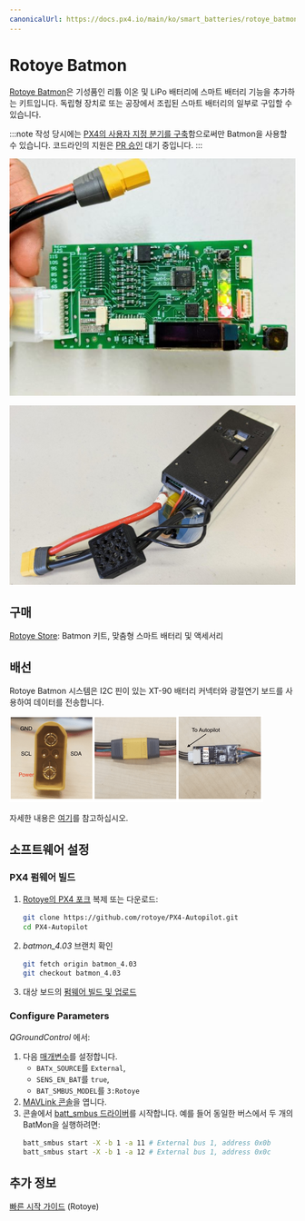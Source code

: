 ```yaml
---
canonicalUrl: https://docs.px4.io/main/ko/smart_batteries/rotoye_batmon
---
```


# Rotoye Batmon

[Rotoye Batmon](https://rotoye.com/batmon/)은 기성품인 리튬 이온 및 LiPo 배터리에 스마트 배터리 기능을 추가하는 키트입니다. 독립형 장치로 또는 공장에서 조립된 스마트 배터리의 일부로 구입할 수 있습니다.

:::note
작성 당시에는 [PX4의 사용자 지정 분기를 구축](#build-px4-firmware)함으로써만 Batmon을 사용할 수 있습니다. 코드라인의 지원은 [PR 승인](https://github.com/PX4/PX4-Autopilot/pull/16723) 대기 중입니다.
:::


![Rotoye Batmon 보드](../../assets/hardware/smart_batteries/rotoye_batmon/smart-battery-rotoye.jpg)

![사전 조립된 Rotoye 스마트 배터리](../../assets/hardware/smart_batteries/rotoye_batmon/smart-battery-rotoye-pack.jpg)


## 구매

[Rotoye Store](https://rotoye.com/batmon/): Batmon 키트, 맞춤형 스마트 배터리 및 액세서리


## 배선

Rotoye Batmon 시스템은 I2C 핀이 있는 XT-90 배터리 커넥터와 광절연기 보드를 사용하여 데이터를 전송합니다.

![보드 연결](../../assets/hardware/smart_batteries/rotoye_batmon/smart-battery-rotoye-connection.png)

자세한 내용은 [여기](https://github.com/rotoye/batmon_reader)를 참고하십시오.


## 소프트웨어 설정

### PX4 펌웨어 빌드

1. [ Rotoye의 PX4 포크](https://github.com/rotoye/PX4-Autopilot/tree/batmon_4.03) 복제 또는 다운로드:
   ```bash
   git clone https://github.com/rotoye/PX4-Autopilot.git
   cd PX4-Autopilot
   ```
1. *batmon_4.03* 브랜치 확인
   ```bash
   git fetch origin batmon_4.03
   git checkout batmon_4.03
   ```
1. 대상 보드의 [펌웨어 빌드 및 업로드](../dev_setup/building_px4.md)

### Configure Parameters

*QGroundControl* 에서:
1. 다음 [매개변수](../advanced_config/parameters.md)를 설정합니다.
   - `BATx_SOURCE`를 `External`,
   - `SENS_EN_BAT`를 `true`,
   - `BAT_SMBUS_MODEL`를 `3:Rotoye`
1. [MAVLink 콘솔](https://docs.qgroundcontrol.com/master/en/analyze_view/mavlink_console.html)을 엽니다.
1. 콘솔에서 [batt_smbus 드라이버](../modules/modules_driver.md)를 시작합니다. 예를 들어 동일한 버스에서 두 개의 BatMon을 실행하려면:
   ```sh 
   batt_smbus start -X -b 1 -a 11 # External bus 1, address 0x0b  
   batt_smbus start -X -b 1 -a 12 # External bus 1, address 0x0c
   ```

## 추가 정보

[빠른 시작 가이드](https://rotoye.com/batmon-tutorial/) (Rotoye)
